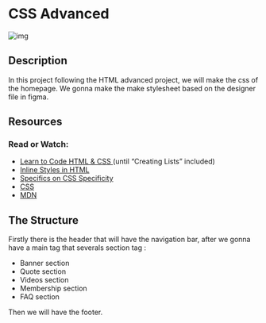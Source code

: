 # CSS Advanced

![img](https://s3.eu-west-3.amazonaws.com/hbtn.intranet/uploads/medias/2021/4/1f4cd63ecc3a8c03b0f4309b74aca179e225aabf.jpg?X-Amz-Algorithm=AWS4-HMAC-SHA256&X-Amz-Credential=AKIA4MYA5JM5DUTZGMZG%2F20231211%2Feu-west-3%2Fs3%2Faws4_request&X-Amz-Date=20231211T110455Z&X-Amz-Expires=86400&X-Amz-SignedHeaders=host&X-Amz-Signature=5b509591a829a2b92c7b46a060fa32a7152f41387712c3add53aaa4f11557bf4)

## Description
In this project following the HTML advanced project, we will make the css of the homepage.
We gonna make the make stylesheet based on the designer file in figma.

## Resources
### Read or Watch:
- [Learn to Code HTML & CSS ](https://learn.shayhowe.com/html-css/) (until “Creating Lists” included)
- [Inline Styles in HTML](https://intranet.hbtn.io/rltoken/1SJ8hD4imW6bcw5tzzeT3Q)
- [Specifics on CSS Specificity](https://css-tricks.com/specifics-on-css-specificity/)
- [CSS](https://developer.mozilla.org/en-US/docs/Learn/CSS)
- [MDN](https://developer.mozilla.org/en-US/)

## The Structure
Firstly there is the header that will have the navigation bar, after we gonna have a main tag that severals section tag :
- Banner section
- Quote section
- Videos section
- Membership section
- FAQ section

Then we will have the footer.